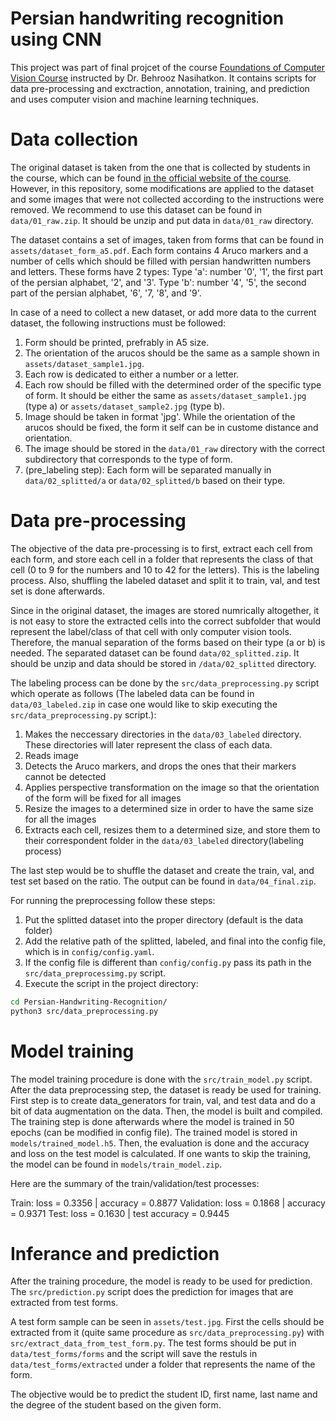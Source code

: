 # Persian handwriting recognition using CNN
This project was part of final projcet of the course <a href="https://wp.kntu.ac.ir/nasihatkon/teaching/cvug/s2020/">Foundations of Computer Vision Course</a> instructed by Dr. Behrooz Nasihatkon.
It contains scripts for data pre-processing and exctraction, annotation, training, and prediction and uses computer vision and machine learning techniques. 

# Data collection
The original dataset is taken from the one that is collected by students in the course, which can be found <a href='https://wp.kntu.ac.ir/nasihatkon/teaching/cvug/s2020/assets/files/project/Persian-digits-and-letter-raw.zip'>in the official website of the course</a>. However, in this repository, some modifications are applied to the dataset and some images that were not collected according to the instructions were removed. We recommend to use this dataset can be found in `data/01_raw.zip`. It should be unzip and put data in `data/01_raw` directory.

The dataset contains a set of images, taken from forms that can be found in `assets/dataset_form_a5.pdf`. Each form contains 4 Aruco markers and a number of cells which should be filled with persian handwritten numbers and letters. These forms have 2 types:
Type 'a': number '0', '1', the first part of the persian alphabet, '2', and '3'.
Type 'b': number '4', '5', the second part of the persian alphabet, '6', '7, '8', and '9'. 

In case of a need to collect a new dataset, or add more data to the current dataset, the following instructions must be followed:
1. Form should be printed, prefrably in A5 size.
2. The orientation of the arucos should be the same as a sample shown in `assets/dataset_sample1.jpg`.
3. Each row is dedicated to either a number or a letter. 
4. Each row should be filled with the determined order of the specific type of form. It should be either the same as `assets/dataset_sample1.jpg` (type a) or `assets/dataset_sample2.jpg` (type b).
5. Image should be taken in format 'jpg'. While the orientation of the arucos should be fixed, the form it self can be in custome distance and orientation.
6. The image should be stored in the `data/01_raw` directory with the correct subdirectory that corresponds to the type of form.
7. (pre_labeling step): Each form will be separated manually in `data/02_splitted/a` or `data/02_splitted/b` based on their type. 
   
# Data pre-processing
The objective of the data pre-processing is to first, extract each cell from each form, and store each cell in a folder that represents the class of that cell (0 to 9 for the numbers and 10 to 42 for the letters). This is the labeling process. Also, shuffling the labeled dataset and split it to train, val, and test set is done afterwards.

Since in the original dataset, the images are stored numrically altogether, it is not easy to store the extracted cells into the correct subfolder that would represent the label/class of that cell with only computer vision tools. Therefore, the manual separation of the forms based on their type (a or b) is needed. The separated dataset can be found `data/02_splitted.zip`. It should be unzip and data should be stored in `/data/02_splitted` directory.

The labeling process can be done by the `src/data_preprocessing.py` script which operate as follows (The labeled data can be found in `data/03_labeled.zip` in case one would like to skip executing the `src/data_preprocessing.py` script.):
1. Makes the neccessary directories in the `data/03_labeled` directory. These directories will later represent the class of each data.
2. Reads image
3. Detects the Aruco markers, and drops the ones that their markers cannot be detected
4. Applies perspective transformation on the image so that the orientation of the form will be fixed for all images
5. Resize the images to a determined size in order to have the same size for all the images
6. Extracts each cell, resizes them to a determined size, and store them to their correspondent folder in the `data/03_labeled` directory(labeling process)

The last step would be to shuffle the dataset and create the train, val, and test set based on the ratio. The output can be found in `data/04_final.zip`.

For running the preprocessing follow these steps:
1. Put the splitted dataset into the proper directory (default is the data folder)
2. Add the relative path of the splitted, labeled, and final into the config file, which is in `config/config.yaml`.
3. If the config file is different than `config/config.py` pass its path in the `src/data_preprocessimg.py` script.
4. Execute the script in the project directory:
```bash
cd Persian-Handwriting-Recognition/
python3 src/data_preprocessing.py
```

# Model training
The model training procedure is done with the `src/train_model.py` script. After the data preprocessing step, the dataset is ready be used for training. First step is to create data_generators for train, val, and test data and do a bit of data augmentation on the data. Then, the model is built and compiled. The training step is done afterwards where the model is trained in 50 epochs (can be modified in config file). 
The trained model is stored in `models/trained_model.h5`. Then, the evaluation is done and the accuracy and loss on the test model is calculated. If one wants to skip the training, the model can be found in `models/train_model.zip`.

Here are the summary of the train/validation/test processes:

Train: loss = 0.3356 | accuracy = 0.8877 
Validation: loss = 0.1868 | accuracy = 0.9371
Test: loss = 0.1630 | test accuracy = 0.9445

# Inferance and prediction
After the training procedure, the model is ready to be used for prediction. The `src/prediction.py` script does the prediction for images that are extracted from test forms. 

A test form sample can be seen in `assets/test.jpg`. First the cells should be extracted from it (quite same procedure as `src/data_preprocessing.py`) with `src/extract_data_from_test_form.py`. The test forms should be put in `data/test_forms/forms` and the script will save the restuls in `data/test_forms/extracted` under a folder that represents the name of the form. 

The objective would be to predict the student ID, first name, last name and the degree of the student based on the given form. 
